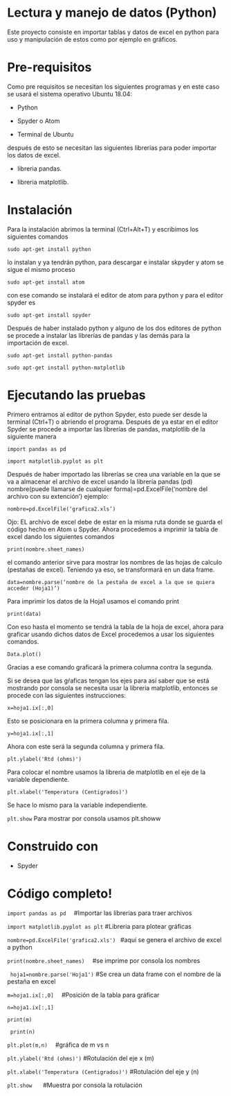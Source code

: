 # Lectura y manejo de datos (Python)
Este proyecto consiste en importar tablas y datos de excel en python para uso y manipulación de estos como por ejemplo en gráficos.
 
 # Pre-requisitos
 Como pre requisitos se necesitan los siguientes programas y en este caso se usará el sistema operativo Ubuntu 18.04: 
 
   - Python
  
   - Spyder o Atom
 
   - Terminal de Ubuntu
 
 después de esto se necesitan las siguientes librerías para poder importar los datos de excel.
 
   - libreria pandas.
  
   - libreria matplotlib.
 
 # Instalación
 
Para la instalación abrimos la terminal (Ctrl+Alt+T) y escribimos los siguientes comandos

  `sudo apt-get install python`

lo instalan y ya tendrán python, para descargar e instalar skpyder y atom se sigue el mismo proceso

  `sudo apt-get install atom`
  
con ese comando se instalará el editor de atom para python y para el editor spyder es

  `sudo apt-get install spyder`
  
Después de haber instalado python y alguno de los dos editores de python se procede a instalar las librerías de pandas y las demás para la importación de excel.

  `sudo apt-get install python-pandas`
  
  `sudo apt-get install python-matplotlib`
 
 # Ejecutando las pruebas 
 
 Primero entramos al editor de python Spyder, esto puede ser desde la terminal (Ctrl+T) o abriendo el programa.
Después de ya estar en el editor Spyder se procede a importar las librerías de pandas, matplotlib de la siguiente manera 

  `import pandas as pd`
  
  `import matplotlib.pyplot as plt`

Después de haber importado las librerías se crea una variable en la que se va a almacenar el archivo de excel usando la librería pandas (pd)
nombre(puede llamarse de cualquier forma)=pd.ExcelFile(‘nombre del archivo con su extención’)
ejemplo:

  `nombre=pd.ExcelFile(‘grafica2.xls’)`
  
Ojo: EL archivo de excel debe de estar en la misma ruta donde se guarda el código hecho en Atom u Spyder.
Ahora procedemos a imprimir la tabla de excel dando los siguientes comandos
 
 `print(nombre.sheet_names) `
 
el comando anterior sirve para mostrar los nombres de las hojas de calculo (pestañas de excel).
Teniendo ya eso, se transformará en un data frame.
  
  `data=nombre.parse(‘nombre de la pestaña de excel a la que se quiera acceder (Hoja1)’)`
  
Para imprimir los datos de la Hoja1 usamos el comando print
 
 `print(data)`
 
Con eso hasta el momento se tendrá la tabla de la hoja de excel, ahora para graficar usando dichos datos de Excel procedemos a usar los siguientes comandos.
  
  `Data.plot()`
  
Gracias a ese comando graficará la primera columna contra la segunda.


Si se desea que las gŕaficas tengan los ejes para así saber que se está mostrando por consola se necesita usar la libreria matplotlib, entonces se procede con las siguientes instrucciones:
  
  `x=hoja1.ix[:,0]`

Esto se posicionara en la primera columna y primera fila.
  
  `y=hoja1.ix[:,1]`

Ahora con este será la segunda columna y primera fila.

 `plt.ylabel('Rtd (ohms)')`
 
Para colocar el nombre usamos la libreria de matplotlib en el eje de la variable dependiente.
 
 `plt.xlabel('Temperatura (Centigrados)')`

Se hace lo mismo para la variable independiente.
 
 `plt.show`
Para mostrar por consola usamos plt.showw

# Construido con

  - Spyder
  
# Código completo!

 `import pandas as pd  `               #Importar las librerias para traer archivos

 `import matplotlib.pyplot as plt`     #Libreria para plotear gráficas

 `nombre=pd.ExcelFile('grafica2.xls') `   #aquí se genera el archivo de excel a python
 
 `print(nombre.sheet_names)  `            #se imprime por consola los nombres
 
` hoja1=nombre.parse('Hoja1')`           #Se crea un data frame  con el nombre de la pestaña en excel
 
  `m=hoja1.ix[:,0]  `                  #Posición de la tabla para gráficar
 
` n=hoja1.ix[:,1]  `                      
 
 `print(m)`
 
` print(n)`
 
 `plt.plot(m,n)  `                       #gráfica de m vs n
 
` plt.ylabel('Rtd (ohms)') `             #Rotulación del eje x (m)
 
 `plt.xlabel('Temperatura (Centigrados)')` #Rotulación del eje y (n)
 
` plt.show    `                          #Muestra por consola la rotulación
